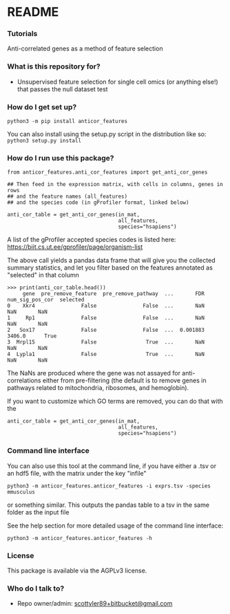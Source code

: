# README #

### Tutorials ###

Anti-correlated genes as a method of feature selection

### What is this repository for? ###

* Unsupervised feature selection for single cell omics (or anything else!) that passes the null dataset test

### How do I get set up? ###

`python3 -m pip install anticor_features`

You can also install using the setup.py script in the distribution like so:
`python3 setup.py install`


### How do I run use this package? ###

```
from anticor_features.anti_cor_features import get_anti_cor_genes

## Then feed in the expression matrix, with cells in columns, genes in rows
## and the feature names (all_features)
## and the species code (in gProfiler format, linked below)

anti_cor_table = get_anti_cor_genes(in_mat,
                                    all_features,
                                    species="hsapiens")

```
A list of the gProfiler accepted species codes is listed here: https://biit.cs.ut.ee/gprofiler/page/organism-list

The above call yields a pandas data frame that will give you the collected summary statistics, and let you filter based on the features annotated as "selected" in that column
```
>>> print(anti_cor_table.head())
     gene  pre_remove_feature  pre_remove_pathway  ...       FDR  num_sig_pos_cor  selected
0    Xkr4               False               False  ...       NaN              NaN       NaN
1     Rp1               False               False  ...       NaN              NaN       NaN
2   Sox17               False               False  ...  0.001883           3406.0      True
3  Mrpl15               False                True  ...       NaN              NaN       NaN
4  Lypla1               False                True  ...       NaN              NaN       NaN
```
The NaNs are produced where the gene was not assayed for anti-correlations either from pre-filtering
(the default is to remove genes in pathways related to mitochondria, ribosomes, and hemoglobin).

If you want to customize which GO terms are removed, you can do that with the 
```
anti_cor_table = get_anti_cor_genes(in_mat,
                                    all_features,
                                    species="hsapiens")

```

### Command line interface ###
You can also use this tool at the command line, if you have either a .tsv or an hdf5 file, with the matrix under the key "infile"

```
python3 -m anticor_features.anticor_features -i exprs.tsv -species mmusculus
```
or something similar. This outputs the pandas table to a tsv in the same folder as the input file

See the help section for more detailed usage of the command line interface:
```
python3 -m anticor_features.anticor_features -h
```

### License ###
This package is available via the AGPLv3 license.

### Who do I talk to? ###

* Repo owner/admin: scottyler89+bitbucket@gmail.com